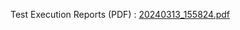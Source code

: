 Test Execution Reports (PDF) :
[20240313_155824.pdf](https://github.com/magusalim/MII_BTNPropertiTest/files/14585139/20240313_155824.pdf)
